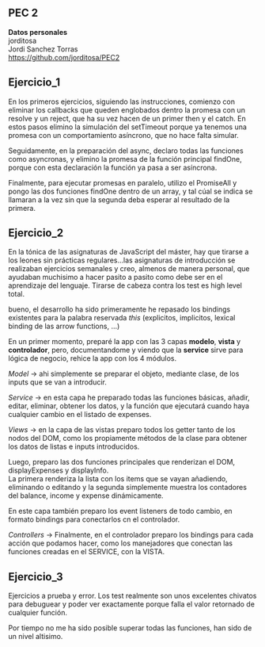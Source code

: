 ## PEC 2

**Datos personales**  
jorditosa  
Jordi Sanchez Torras  
https://github.com/jorditosa/PEC2

## Ejercicio_1

En los primeros ejercicios, siguiendo las instrucciones, comienzo con eliminar los callbacks que queden englobados dentro la promesa con un resolve y un reject, que ha su vez hacen de un primer then y el catch. En estos pasos elimino la simulación del setTimeout porque ya tenemos una promesa con un comportamiento asíncrono, que no hace falta simular.

Seguidamente, en la preparación del async, declaro todas las funciones como asyncronas, y elimino la promesa de la función principal findOne, porque con esta declaración la función ya pasa a ser asíncrona.

Finalmente, para ejecutar promesas en paralelo, utilizo el PromiseAll y pongo las dos funciones findOne dentro de un array, y tal cúal se indica se llamaran a la vez sin que la segunda deba esperar al resultado de la primera.

## Ejercicio_2

En la tónica de las asignaturas de JavaScript del máster, hay que tirarse a los leones sin prácticas regulares...las asignaturas de introducción se realizaban ejercicios semanales y creo, almenos de manera personal, que ayudaban muchisimo a hacer pasito a pasito como debe ser en el aprendizaje del lenguaje. Tirarse de cabeza contra los test es high level total.

bueno, el desarrollo ha sido primeramente he repasado los bindings existentes para la palabra reservada _this_ (explicitos, implicitos, lexical binding de las arrow functions, ...)

En un primer momento, preparé la app con las 3 capas **modelo**, **vista** y **controlador**, pero, documentandome y viendo que la **service** sirve para lógica de negocio, rehice la app con los 4 módulos.

_Model_ -> ahi simplemente se preparar el objeto, mediante clase, de los inputs que se van a introducir.  

_Service_ -> en esta capa he preparado todas las funciones básicas, añadir, editar, eliminar, obtener los datos, y la función que ejecutará cuando haya cualquier cambio en el listado de expenses.  

_Views_ -> en la capa de las vistas preparo todos los getter tanto de los nodos del DOM, como los propiamente métodos de la clase para obtener los datos de listas e inputs introducidos.  

Luego, preparo las dos funciones principales que renderizan el DOM, displayExpenses y displayInfo.  
La primera renderiza la lista con los items que se vayan añadiendo, eliminando o editando y la segunda simplemente muestra los contadores del balance, income y expense dinámicamente.  

En este capa también preparo los event listeners de todo cambio, en formato bindings para conectarlos cn el controlador.   

_Controllers_ -> Finalmente, en el controlador preparo los bindings para cada acción que podamos hacer, como los manejadores que conectan las funciones creadas en el SERVICE, con la VISTA.

## Ejercicio_3

Ejercicios a prueba y error. Los test realmente son unos excelentes chivatos para debuguear y poder ver exactamente porque falla el valor retornado de cualquier función.  

Por tiempo no me ha sido posible superar todas las funciones, han sido de un nivel altisimo.
